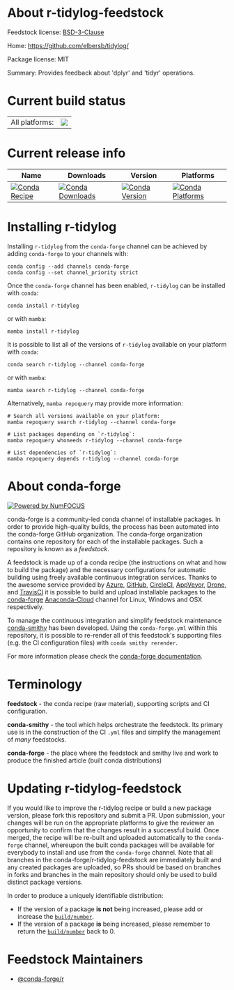 About r-tidylog-feedstock
=========================

Feedstock license: [BSD-3-Clause](https://github.com/conda-forge/r-tidylog-feedstock/blob/main/LICENSE.txt)

Home: https://github.com/elbersb/tidylog/

Package license: MIT

Summary: Provides feedback about 'dplyr' and 'tidyr' operations.

Current build status
====================


<table><tr><td>All platforms:</td>
    <td>
      <a href="https://dev.azure.com/conda-forge/feedstock-builds/_build/latest?definitionId=6351&branchName=main">
        <img src="https://dev.azure.com/conda-forge/feedstock-builds/_apis/build/status/r-tidylog-feedstock?branchName=main">
      </a>
    </td>
  </tr>
</table>

Current release info
====================

| Name | Downloads | Version | Platforms |
| --- | --- | --- | --- |
| [![Conda Recipe](https://img.shields.io/badge/recipe-r--tidylog-green.svg)](https://anaconda.org/conda-forge/r-tidylog) | [![Conda Downloads](https://img.shields.io/conda/dn/conda-forge/r-tidylog.svg)](https://anaconda.org/conda-forge/r-tidylog) | [![Conda Version](https://img.shields.io/conda/vn/conda-forge/r-tidylog.svg)](https://anaconda.org/conda-forge/r-tidylog) | [![Conda Platforms](https://img.shields.io/conda/pn/conda-forge/r-tidylog.svg)](https://anaconda.org/conda-forge/r-tidylog) |

Installing r-tidylog
====================

Installing `r-tidylog` from the `conda-forge` channel can be achieved by adding `conda-forge` to your channels with:

```
conda config --add channels conda-forge
conda config --set channel_priority strict
```

Once the `conda-forge` channel has been enabled, `r-tidylog` can be installed with `conda`:

```
conda install r-tidylog
```

or with `mamba`:

```
mamba install r-tidylog
```

It is possible to list all of the versions of `r-tidylog` available on your platform with `conda`:

```
conda search r-tidylog --channel conda-forge
```

or with `mamba`:

```
mamba search r-tidylog --channel conda-forge
```

Alternatively, `mamba repoquery` may provide more information:

```
# Search all versions available on your platform:
mamba repoquery search r-tidylog --channel conda-forge

# List packages depending on `r-tidylog`:
mamba repoquery whoneeds r-tidylog --channel conda-forge

# List dependencies of `r-tidylog`:
mamba repoquery depends r-tidylog --channel conda-forge
```


About conda-forge
=================

[![Powered by
NumFOCUS](https://img.shields.io/badge/powered%20by-NumFOCUS-orange.svg?style=flat&colorA=E1523D&colorB=007D8A)](https://numfocus.org)

conda-forge is a community-led conda channel of installable packages.
In order to provide high-quality builds, the process has been automated into the
conda-forge GitHub organization. The conda-forge organization contains one repository
for each of the installable packages. Such a repository is known as a *feedstock*.

A feedstock is made up of a conda recipe (the instructions on what and how to build
the package) and the necessary configurations for automatic building using freely
available continuous integration services. Thanks to the awesome service provided by
[Azure](https://azure.microsoft.com/en-us/services/devops/), [GitHub](https://github.com/),
[CircleCI](https://circleci.com/), [AppVeyor](https://www.appveyor.com/),
[Drone](https://cloud.drone.io/welcome), and [TravisCI](https://travis-ci.com/)
it is possible to build and upload installable packages to the
[conda-forge](https://anaconda.org/conda-forge) [Anaconda-Cloud](https://anaconda.org/)
channel for Linux, Windows and OSX respectively.

To manage the continuous integration and simplify feedstock maintenance
[conda-smithy](https://github.com/conda-forge/conda-smithy) has been developed.
Using the ``conda-forge.yml`` within this repository, it is possible to re-render all of
this feedstock's supporting files (e.g. the CI configuration files) with ``conda smithy rerender``.

For more information please check the [conda-forge documentation](https://conda-forge.org/docs/).

Terminology
===========

**feedstock** - the conda recipe (raw material), supporting scripts and CI configuration.

**conda-smithy** - the tool which helps orchestrate the feedstock.
                   Its primary use is in the construction of the CI ``.yml`` files
                   and simplify the management of *many* feedstocks.

**conda-forge** - the place where the feedstock and smithy live and work to
                  produce the finished article (built conda distributions)


Updating r-tidylog-feedstock
============================

If you would like to improve the r-tidylog recipe or build a new
package version, please fork this repository and submit a PR. Upon submission,
your changes will be run on the appropriate platforms to give the reviewer an
opportunity to confirm that the changes result in a successful build. Once
merged, the recipe will be re-built and uploaded automatically to the
`conda-forge` channel, whereupon the built conda packages will be available for
everybody to install and use from the `conda-forge` channel.
Note that all branches in the conda-forge/r-tidylog-feedstock are
immediately built and any created packages are uploaded, so PRs should be based
on branches in forks and branches in the main repository should only be used to
build distinct package versions.

In order to produce a uniquely identifiable distribution:
 * If the version of a package **is not** being increased, please add or increase
   the [``build/number``](https://docs.conda.io/projects/conda-build/en/latest/resources/define-metadata.html#build-number-and-string).
 * If the version of a package **is** being increased, please remember to return
   the [``build/number``](https://docs.conda.io/projects/conda-build/en/latest/resources/define-metadata.html#build-number-and-string)
   back to 0.

Feedstock Maintainers
=====================

* [@conda-forge/r](https://github.com/conda-forge/r/)

